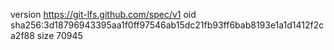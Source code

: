 version https://git-lfs.github.com/spec/v1
oid sha256:3d18796943395aa1f0ff97546ab15dc21fb93ff6bab8193e1a1d1412f2ca2f88
size 70945
